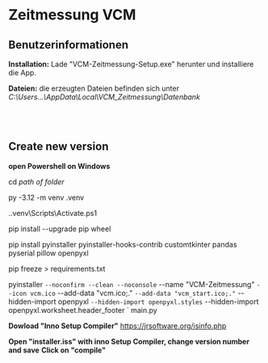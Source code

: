 # Zeitmessung VCM

## Benutzerinformationen

**Installation:** Lade "VCM-Zeitmessung-Setup.exe" herunter und installiere die App.

**Dateien:** die erzeugten Dateien befinden sich unter *C:\Users\...\AppData\Local\VCM_Zeitmessung\Datenbank*

<br><br>  

## Create new version

**open Powershell on Windows**

cd *path of folder*

py -3.12 -m venv .venv

.\.venv\Scripts\Activate.ps1

pip install --upgrade pip wheel

pip install pyinstaller pyinstaller-hooks-contrib customtkinter pandas pyserial pillow openpyxl

pip freeze > requirements.txt

pyinstaller `
  --noconfirm --clean --noconsole `
  --name "VCM-Zeitmessung" `
  --icon vcm.ico `
  --add-data "vcm.ico;." `
  --add-data "vcm_start.ico;." `
  --hidden-import openpyxl `
  --hidden-import openpyxl.styles `
  --hidden-import openpyxl.worksheet.header_footer `
  main.py

**Dowload "Inno Setup Compiler"**
https://jrsoftware.org/isinfo.php
  
**Open "installer.iss" with inno Setup Compiler, change version number and save**
**Click on "compile"**


